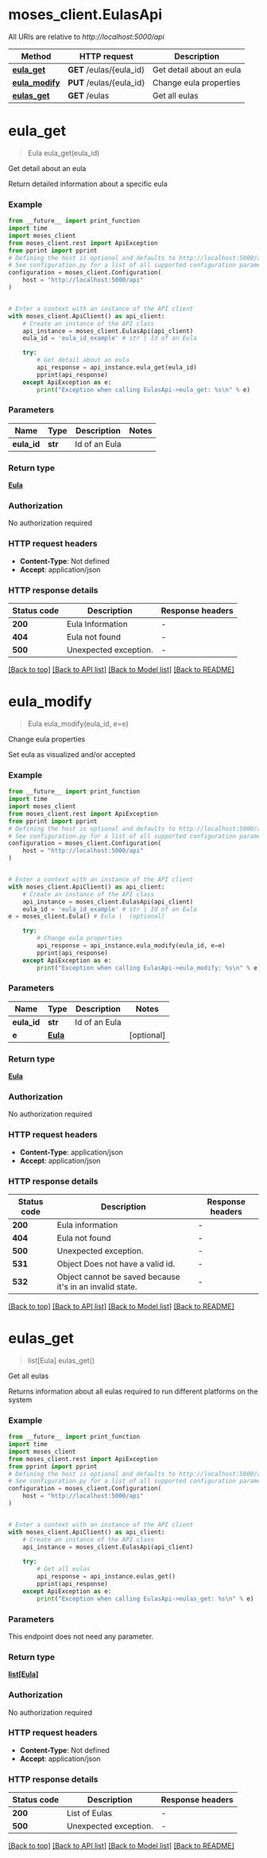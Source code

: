 # moses_client.EulasApi

All URIs are relative to *http://localhost:5000/api*

Method | HTTP request | Description
------------- | ------------- | -------------
[**eula_get**](EulasApi.md#eula_get) | **GET** /eulas/{eula_id} | Get detail about an eula
[**eula_modify**](EulasApi.md#eula_modify) | **PUT** /eulas/{eula_id} | Change eula properties
[**eulas_get**](EulasApi.md#eulas_get) | **GET** /eulas | Get all eulas


# **eula_get**
> Eula eula_get(eula_id)

Get detail about an eula

Return detailed information about a specific eula

### Example

```python
from __future__ import print_function
import time
import moses_client
from moses_client.rest import ApiException
from pprint import pprint
# Defining the host is optional and defaults to http://localhost:5000/api
# See configuration.py for a list of all supported configuration parameters.
configuration = moses_client.Configuration(
    host = "http://localhost:5000/api"
)


# Enter a context with an instance of the API client
with moses_client.ApiClient() as api_client:
    # Create an instance of the API class
    api_instance = moses_client.EulasApi(api_client)
    eula_id = 'eula_id_example' # str | Id of an Eula

    try:
        # Get detail about an eula
        api_response = api_instance.eula_get(eula_id)
        pprint(api_response)
    except ApiException as e:
        print("Exception when calling EulasApi->eula_get: %s\n" % e)
```

### Parameters

Name | Type | Description  | Notes
------------- | ------------- | ------------- | -------------
 **eula_id** | **str**| Id of an Eula | 

### Return type

[**Eula**](Eula.md)

### Authorization

No authorization required

### HTTP request headers

 - **Content-Type**: Not defined
 - **Accept**: application/json

### HTTP response details
| Status code | Description | Response headers |
|-------------|-------------|------------------|
**200** | Eula Information |  -  |
**404** | Eula not found |  -  |
**500** | Unexpected exception. |  -  |

[[Back to top]](#) [[Back to API list]](../README.md#documentation-for-api-endpoints) [[Back to Model list]](../README.md#documentation-for-models) [[Back to README]](../README.md)

# **eula_modify**
> Eula eula_modify(eula_id, e=e)

Change eula properties

Set eula as visualized and/or accepted

### Example

```python
from __future__ import print_function
import time
import moses_client
from moses_client.rest import ApiException
from pprint import pprint
# Defining the host is optional and defaults to http://localhost:5000/api
# See configuration.py for a list of all supported configuration parameters.
configuration = moses_client.Configuration(
    host = "http://localhost:5000/api"
)


# Enter a context with an instance of the API client
with moses_client.ApiClient() as api_client:
    # Create an instance of the API class
    api_instance = moses_client.EulasApi(api_client)
    eula_id = 'eula_id_example' # str | Id of an Eula
e = moses_client.Eula() # Eula |  (optional)

    try:
        # Change eula properties
        api_response = api_instance.eula_modify(eula_id, e=e)
        pprint(api_response)
    except ApiException as e:
        print("Exception when calling EulasApi->eula_modify: %s\n" % e)
```

### Parameters

Name | Type | Description  | Notes
------------- | ------------- | ------------- | -------------
 **eula_id** | **str**| Id of an Eula | 
 **e** | [**Eula**](Eula.md)|  | [optional] 

### Return type

[**Eula**](Eula.md)

### Authorization

No authorization required

### HTTP request headers

 - **Content-Type**: application/json
 - **Accept**: application/json

### HTTP response details
| Status code | Description | Response headers |
|-------------|-------------|------------------|
**200** | Eula information |  -  |
**404** | Eula not found |  -  |
**500** | Unexpected exception. |  -  |
**531** | Object Does not have a valid id. |  -  |
**532** | Object cannot be saved because it&#39;s in an invalid state. |  -  |

[[Back to top]](#) [[Back to API list]](../README.md#documentation-for-api-endpoints) [[Back to Model list]](../README.md#documentation-for-models) [[Back to README]](../README.md)

# **eulas_get**
> list[Eula] eulas_get()

Get all eulas

Returns information about all eulas required to run different platforms on the system

### Example

```python
from __future__ import print_function
import time
import moses_client
from moses_client.rest import ApiException
from pprint import pprint
# Defining the host is optional and defaults to http://localhost:5000/api
# See configuration.py for a list of all supported configuration parameters.
configuration = moses_client.Configuration(
    host = "http://localhost:5000/api"
)


# Enter a context with an instance of the API client
with moses_client.ApiClient() as api_client:
    # Create an instance of the API class
    api_instance = moses_client.EulasApi(api_client)
    
    try:
        # Get all eulas
        api_response = api_instance.eulas_get()
        pprint(api_response)
    except ApiException as e:
        print("Exception when calling EulasApi->eulas_get: %s\n" % e)
```

### Parameters
This endpoint does not need any parameter.

### Return type

[**list[Eula]**](Eula.md)

### Authorization

No authorization required

### HTTP request headers

 - **Content-Type**: Not defined
 - **Accept**: application/json

### HTTP response details
| Status code | Description | Response headers |
|-------------|-------------|------------------|
**200** | List of Eulas |  -  |
**500** | Unexpected exception. |  -  |

[[Back to top]](#) [[Back to API list]](../README.md#documentation-for-api-endpoints) [[Back to Model list]](../README.md#documentation-for-models) [[Back to README]](../README.md)

